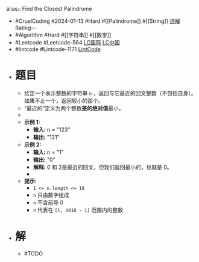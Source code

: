 alias:: Find the Closest Palindrome
- #CruelCoding #2024-01-13 #Hard #[[Palindrome]] #[[String]] [讲解](https://youtu.be/IdhV2dcvvSw) Rating--
- #Algorithm #Hard #[[字符串]] #[[数学]]
- #Leetcode #Leetcode-564 [LC国际](https://leetcode.com/problems/find-the-closest-palindrome/) [LC中国](https://leetcode.cn/problems/find-the-closest-palindrome/)
- #lintcode #Lintcode-1171 [LintCode](https://www.lintcode.com/problem/1171/)
- # 题目
	- 给定一个表示整数的字符串 `n` ，返回与它最近的回文整数（不包括自身）。如果不止一个，返回较小的那个。
	- “最近的”定义为两个整数**差的绝对值**最小。
	-
	- **示例 1:**
		- **输入:** n = "123"
		- **输出:** "121"
	- **示例 2:**
		- **输入:** n = "1"
		- **输出:** "0"
		- **解释:** 0 和 2是最近的回文，但我们返回最小的，也就是 0。
		-
	- **提示:**
		- `1 <= n.length <= 18`
		- `n` 只由数字组成
		- `n` 不含前导 0
		- `n` 代表在 `[1, 1018 - 1]` 范围内的整数
- # 解
	- #TODO